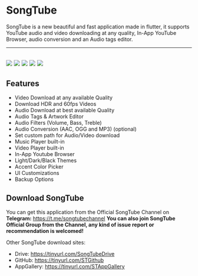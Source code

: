 # SongTube

SongTube is a new beautiful and fast application made in flutter, it supports YouTube audio and video downloading at any quality, In-App YouTube Browser, audio conversion and an Audio tags editor.

---
![](https://i.imgur.com/PZSvMPi.jpg)
![](https://i.imgur.com/f2ME62r.jpg)
![](https://i.imgur.com/EmqkZgN.jpg)
![](https://i.imgur.com/KOsb8xE.jpg)
![](https://i.imgur.com/Azlv5ew.jpg)
---

## Features

+ Video Download at any available Quality
+ Download HDR and 60fps Videos
+ Audio Download at best available Quality
+ Audio Tags & Artwork Editor
+ Audio Filters (Volume, Bass, Treble)
+ Audio Conversion (AAC, OGG and MP3) (optional)
+ Set custom path for Audio/Video download
+ Music Player built-in
+ Video Player built-in
+ In-App Youtube Browser
+ Light/Dark/Black Themes
+ Accent Color Picker
+ UI Customizations
+ Backup Options

## Download SongTube

You can get this application from the Official SongTube Channel on **Telegram:** https://t.me/songtubechannel **You can also join SongTube Official Group from the Channel, any kind of issue report or recommendation is welcomed!**

Other SongTube download sites:

+ Drive: https://tinyurl.com/SongTubeDrive
+ GitHub: https://tinyurl.com/STGithub
+ AppGallery: https://tinyurl.com/STAppGallery

